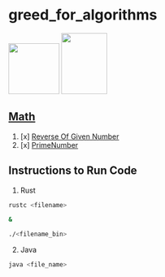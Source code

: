 # greed_for_algorithms

<img src="https://upload.wikimedia.org/wikipedia/commons/thumb/d/d5/Rust_programming_language_black_logo.svg/1024px-Rust_programming_language_black_logo.svg.png" width="100" height="100">
<img src="https://upload.wikimedia.org/wikipedia/en/thumb/3/30/Java_programming_language_logo.svg/182px-Java_programming_language_logo.svg.png" width="90" height="120">


## [Math](./Math)
1. [x] [Reverse Of Given Number](./Math/ReverseOfGivenNumber)
2. [x] [PrimeNumber](./Math/PrimeNumber)

## Instructions to Run Code
1. Rust
```sh
rustc <filename>

& 

./<filename_bin>
```

2. Java
```sh
java <file_name> 
```

